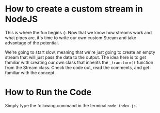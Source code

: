 # How to create a custom stream in NodeJS

This is where the fun begins :). Now that we know how streams work and what pipes are, it's time to write our own custom Stream and take advantage of the potential.

We're going to start slow, meaning that we're just going to create an empty stream that will just pass the data to the output. The idea here is to get familiar with creating our own class that inherits the `_transform()` function from the Stream class.
Check the code out, read the comments, and get familiar with the concept.

# How to Run the Code

Simply type the following command in the terminal `node index.js`.